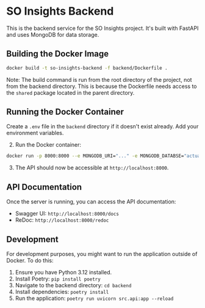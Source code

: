 # SO Insights Backend

This is the backend service for the SO Insights project. It's built with FastAPI and uses MongoDB for data storage.

## Building the Docker Image
```bash
docker build -t so-insights-backend -f backend/Dockerfile .
```
   
Note: The build command is run from the root directory of the project, not from the backend directory. This is because the Dockerfile needs access to the `shared` package located in the parent directory.

## Running the Docker Container

Create a `.env` file in the `backend` directory if it doesn't exist already. Add your environment variables.

2. Run the Docker container:
```bash
docker run -p 8000:8000 --e MONGODB_URI="..." -e MONGODB_DATABSE="actual_db_name" so-insights-backend
```
3. The API should now be accessible at `http://localhost:8000`.

## API Documentation

Once the server is running, you can access the API documentation:

- Swagger UI: `http://localhost:8000/docs`
- ReDoc: `http://localhost:8000/redoc`

## Development
For development purposes, you might want to run the application outside of Docker. To do this:

1. Ensure you have Python 3.12 installed.
2. Install Poetry: `pip install poetry`
3. Navigate to the backend directory: `cd backend`
4. Install dependencies: `poetry install`
5. Run the application: `poetry run uvicorn src.api:app --reload`